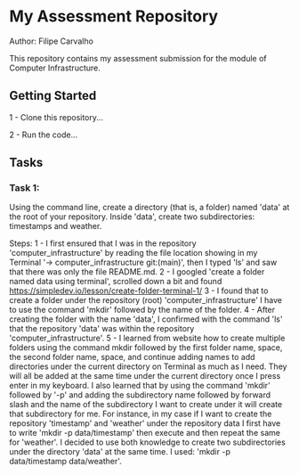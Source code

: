 # My Assessment Repository

Author: Filipe Carvalho

This repository contains my assessment submission for the module of Computer Infrastructure.

## Getting Started

1 - Clone this repository...

2 - Run the code...

## Tasks

### Task 1:

Using the command line, create a directory (that is, a folder) named 'data' at the root of your repository. Inside 'data', create two subdirectories: timestamps and weather.

Steps: 
1 - I first ensured that I was in the repository 'computer_infrastructure' by reading the file location showing in my Terminal '-> computer_infrastructure git:(main)', then I typed 'ls' and saw that there was only the file README.md.
2 - I googled 'create a folder named data using terminal', scrolled down a bit and found https://simpledev.io/lesson/create-folder-terminal-1/
3 - I found that to create a folder under the repository (root) 'computer_infrastructure' I have to use the command 'mkdir' followed by the name of the folder.
4 - After creating the folder with the name 'data', I confirmed with the command 'ls' that the repository 'data' was within the repository 'computer_infrastructure'.
5 - I learned from <Simple Dev> website how to create multiple folders using the command mkdir followed by the first folder name, space, the second folder name, space, and continue adding names to add directories under the current directory on Terminal as much as I need. They will all be added at the same time under the current directory once I press enter in my keyboard. I also learned that by using the command 'mkdir' followed by '-p' and adding the subdirectory name followed by forward slash and the name of the subdirectory I want to create under it will create that subdirectory for me. For instance, in my case if I want to create the repository 'timestamp' and 'weather' under the repository data I first have to write 'mkdir -p data/timestamp' then execute and then repeat the same for 'weather'. I decided to use both knowledge to create two subdirectories under the directory 'data' at the same time. I used: 'mkdir -p data/timestamp data/weather'. 
